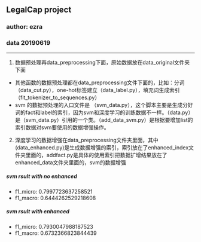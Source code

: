 ## LegalCap project
### author: ezra 
### data 20190619
****

1. 数据预处理再data_preprocessing下面，原始数据放在data_original文件夹下面
+ 其他函数的数据预处理都在data_preprocessing文件下面的，比如：分词（data_cut.py），one-hot标签建立（data_label.py），填充词生成索引（fit_tokenizer_to_sequences.py）
+ svm 的数据预处理的入口文件是 （svm_data.py），这个脚本主要是生成分好词的fact和label的索引，因为svm和深度学习的训练数据不一样。（data.py）是（svm_data.py）引用的一个类。（add_data_svm.py）是根据要增加list的索引数据对svm要使用的数据增强操作。
2. 深度学习的数据增强在data_preprocessing文件夹里面，其中(data_enhanced.py)是生成数据增强的索引，索引放在了enhanced_index文件夹里面的，addfact.py是具体的使用索引把数据扩增结果放在了enhanced_data文件夹里面的，svm的数据增强


##### svm rsult with no enhanced
+ f1_micro: 0.7997723637258521 
+ f1_macro: 0.6444262529218608
##### svm rsult with enhanced
+ f1_micro: 0.7930047988187523  
+ f1_macro: 0.6732366823844439

